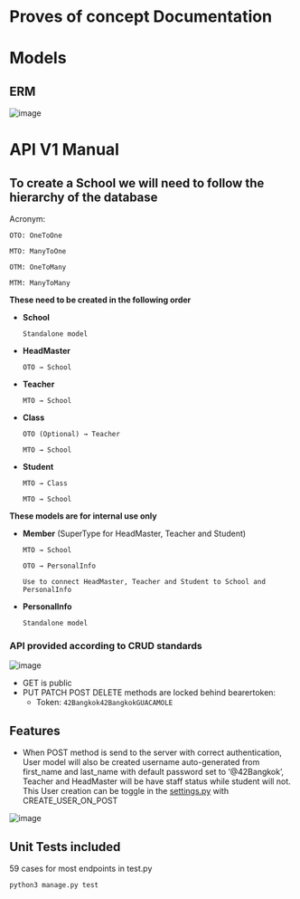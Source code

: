 # Proves of concept Documentation

# Models

## ERM

![image](https://user-images.githubusercontent.com/46592735/211150034-9ecb858b-e15b-44ed-9d1d-2b0119ef1583.png)

# API V1 Manual

## To create a School we will need to follow the **hierarchy of the database**

Acronym:

`OTO: OneToOne`

`MTO: ManyToOne`

`OTM: OneToMany`

`MTM: ManyToMany`

**These need to be created in the following order**

- **School**
    
    `Standalone model`
    
- **HeadMaster**
    
    `OTO → School`
    
- **Teacher**
    
    `MTO → School`
    
- **Class**
    
    `OTO (Optional) → Teacher`
    
    `MTO → School`
    
- **Student**
    
    `MTO → Class`
    
    `MTO → School`
    

**These models are for internal use only**

- **Member** (SuperType for HeadMaster, Teacher and Student)
    
    `MTO → School`
    
    `OTO → PersonalInfo`
    
    `Use to connect HeadMaster, Teacher and Student to School and PersonalInfo`
    
- **PersonalInfo**
    
    `Standalone model`
    

### API provided according to CRUD standards

![image](https://user-images.githubusercontent.com/46592735/211150067-90b82e28-534e-4cca-aa7f-f1b5a62fbd94.png)

- GET is public
- PUT PATCH POST DELETE methods are locked behind bearertoken:
    - Token: `42Bangkok42BangkokGUACAMOLE`

## Features

- When POST method is send to the server with correct authentication, User model will also be created username auto-generated from first_name and last_name with default password set to ‘@42Bangkok’, Teacher and HeadMaster will be have staff status while student will not. This User creation can be toggle in the [settings.py](http://settings.py) with CREATE_USER_ON_POST

![image](https://user-images.githubusercontent.com/46592735/211150079-513f2d3e-cff6-44db-ac4e-a89bd8480bcc.png)

## Unit Tests included

59 cases for most endpoints in test.py
```
python3 manage.py test
```
